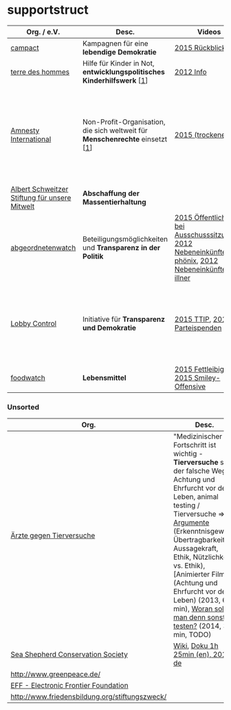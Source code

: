 supportstruct
=============

| Org. / e.V. | Desc. | Videos | More |
| ----------- | ----- | ------ | ---- |
| [campact](https://www.campact.de/) | Kampagnen für eine **lebendige Demokratie** | [2015 Rückblick](https://www.youtube.com/watch?v=v72aRzryfe8) | Petitionsplattform [weact](https://weact.campact.de/) |
| [terre des hommes](http://www.tdh.de) | Hilfe für Kinder in Not, **entwicklungspolitisches Kinderhilfswerk** [[1](https://de.wikipedia.org/wiki/Terre_des_hommes)] | [2012 Info](https://www.youtube.com/watch?v=YNf9vPVH7QU) | [wir über uns](http://www.tdh.de/wir-ueber-uns.html), [was wir tun](http://www.tdh.de/was-wir-tun.html) |
| [Amnesty International](https://www.amnesty.de/) |  Non-Profit-Organisation, die sich weltweit für **Menschenrechte** einsetzt [[1](https://de.wikipedia.org/wiki/Amnesty_International)] | [2015 (trockene) Info](https://www.youtube.com/user/AmnestyDeutschland) | [Journal](https://www.amnesty.de/journal), [Urgent Actions](http://www.amnesty.de/urgent-actions-0), [Folter](https://www.stopfolter.de/), [Privatsphäre](http://action.amnesty.de/l/ger/p/dia/action3/common/public/?action_KEY=9945), Flüchtlinge über das Mittelmeer, [Buch über das illegale Geschäft der Immigration](http://www.kunstmann.de/titel-0-0/bekenntnisse_eines_menschenhaendlers-1105/), Neues Anti-NGO-Gesetz in R. vom Mai 2015 |
| [Albert Schweitzer Stiftung für unsere Mitwelt](https://albert-schweitzer-stiftung.de/) | **Abschaffung der Massentierhaltung** |  | [Jahresrückblicke](http://albert-schweitzer-stiftung.de/kampagnen/erfolge) |
| [abgeordnetenwatch](http://www.abgeordnetenwatch.de/) | Beteiligungsmöglichkeiten und **Transparenz in der Politik** | [2015 Öffentlichkeit bei Ausschusssitzungen](https://www.youtube.com/watch?v=YT3-SHvufXs), [2012 Nebeneinkünfte, phönix](https://www.youtube.com/watch?v=iEfWWy0VG3I), [2012 Nebeneinkünfte, illner](https://www.youtube.com/watch?v=RJiF50CywQ8) |  |
| [Lobby Control](https://www.lobbycontrol.de) | Initiative für **Transparenz und Demokratie** | [2015 TTIP](https://www.youtube.com/watch?v=iM-HqL4oSVc), [2013 Parteispenden](https://www.youtube.com/watch?v=IuHDoOTAAxQ) | [über uns](https://www.lobbycontrol.de/initiative/), Reiseführer [LobbyPlanet Berlin](https://www.lobbycontrol.de/lobbyplanet-berlin-reisefuhrer-durch-den-lobbydschungel/), [Lobbypedia](https://lobbypedia.de), [gegen Meinungsmache in Schulen](http://www.verbraucherbildung.de/verbraucherwissen/politik-muss-endlich-werbung-und-meinungsmache-schulen-angehen) (2015) |
| [foodwatch](https://www.foodwatch.org) | **Lebensmittel** | [2015 Fettleibigkeit](https://www.youtube.com/watch?v=m5voj9u8LII), [2015 Smiley-Offensive](https://www.youtube.com/watch?v=MjiwBBDn258) |  |


### Unsorted

| Org. | Desc. |
| ---- | ----- |
| [Ärzte gegen Tierversuche](http://aerzte-gegen-tierversuche.de/de) | "Medizinischer Fortschritt ist wichtig - **Tierversuche** sind der falsche Weg!", Achtung und Ehrfurcht vor dem Leben, animal testing / Tierversuche => [Argumente](https://de.wikipedia.org/wiki/Tierversuch#Argumente_gegen_Tierversuche) (Erkenntnisgewinn, Übertragbarkeit, Aussagekraft, Ethik, Nützlichkeit vs. Ethik), [Animierter Film](Achtung und Ehrfurcht vor dem Leben) (2013, 6 min), [Woran soll man denn sonst testen?](https://www.youtube.com/watch?v=m_a92xvL5is) (2014, 30 min, TODO) |
| [Sea Shepherd Conservation Society](http://www.seashepherd.org/) | [Wiki](https://de.wikipedia.org/wiki/Sea_Shepherd_Conservation_Society), [Doku 1h 25min (en), 2011](https://www.youtube.com/watch?v=KOSo_LHZeTw), [de](https://www.youtube.com/watch?v=Sh7ZtggGQeM) |
| http://www.greenpeace.de/ |  |
| [EFF - Electronic Frontier Foundation](https://www.eff.org/) |  |
| http://www.friedensbildung.org/stiftungszweck/ |  |
